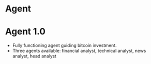 # Agent

# Agent 1.0
- Fully functioning agent guiding bitcoin investment.
- Three agents available: financial analyst, technical analyst, news analyst, head analyst